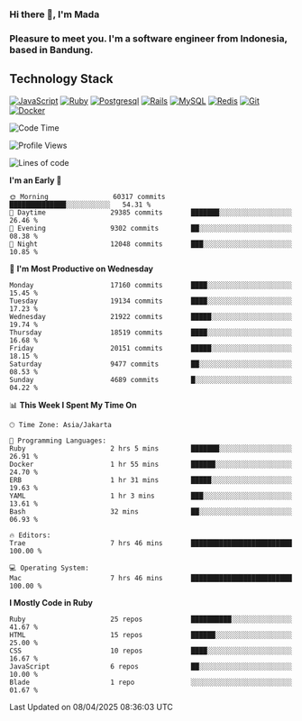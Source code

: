### Hi there 👋, I'm Mada
### Pleasure to meet you. I'm a software engineer from Indonesia, based in Bandung.

## Technology Stack

[![JavaScript](https://img.shields.io/badge/-JavaScript-%23F7DF1C?style=flat-square&logo=javascript&logoColor=000000&labelColor=%23F7DF1C&color=%23FFCE5A)](https://www.javascript.com/)
[![Ruby](https://img.shields.io/badge/Ruby-CC342D?style=flat-square&logo=ruby&logoColor=white)](https://www.ruby-lang.org/en/)
[![Postgresql](https://img.shields.io/badge/PostgreSQL-316192?style=flat-square&logo=postgresql&logoColor=ffffff)](https://www.postgresql.org/)
[![Rails](https://img.shields.io/badge/Ruby_on_Rails-CC0000?style=flat-square&logo=ruby-on-rails&logoColor=white)](https://rubyonrails.org/)
[![MySQL](https://img.shields.io/badge/-MySQL-4479A1?style=flat-square&logo=MySQL&logoColor=ffffff)](https://www.mysql.com/)
[![Redis](https://img.shields.io/badge/-Redis-DC382D?style=flat-square&logo=Redis&logoColor=ffffff)](https://redis.io/)
[![Git](https://img.shields.io/badge/-Git-%23F05032?style=flat-square&logo=git&logoColor=%23ffffff)](https://git-scm.com/)
[![Docker](https://img.shields.io/badge/-Docker-2496ED?style=flat-square&logo=docker&logoColor=ffffff)](https://www.docker.com/)
<!--
**madaarya/madaarya** is a ✨ _special_ ✨ repository because its `README.md` (this file) appears on your GitHub profile.

Here are some ideas to get you started:

- 🔭 I’m currently working on ...
- 🌱 I’m currently learning ...
- 👯 I’m looking to collaborate on ...
- 🤔 I’m looking for help with ...
- 💬 Ask me about ...
- 📫 How to reach me: ...
- 😄 Pronouns: ...
- ⚡ Fun fact: ...
-->
<!--START_SECTION:waka-->
![Code Time](http://img.shields.io/badge/Code%20Time-7%2C187%20hrs%2056%20mins-blue)

![Profile Views](http://img.shields.io/badge/Profile%20Views-0-blue)

![Lines of code](https://img.shields.io/badge/From%20Hello%20World%20I%27ve%20Written-49.2%20million%20lines%20of%20code-blue)

**I'm an Early 🐤** 

```text
🌞 Morning                60317 commits       ██████████████░░░░░░░░░░░   54.31 % 
🌆 Daytime                29385 commits       ███████░░░░░░░░░░░░░░░░░░   26.46 % 
🌃 Evening                9302 commits        ██░░░░░░░░░░░░░░░░░░░░░░░   08.38 % 
🌙 Night                  12048 commits       ███░░░░░░░░░░░░░░░░░░░░░░   10.85 % 
```
📅 **I'm Most Productive on Wednesday** 

```text
Monday                   17160 commits       ████░░░░░░░░░░░░░░░░░░░░░   15.45 % 
Tuesday                  19134 commits       ████░░░░░░░░░░░░░░░░░░░░░   17.23 % 
Wednesday                21922 commits       █████░░░░░░░░░░░░░░░░░░░░   19.74 % 
Thursday                 18519 commits       ████░░░░░░░░░░░░░░░░░░░░░   16.68 % 
Friday                   20151 commits       █████░░░░░░░░░░░░░░░░░░░░   18.15 % 
Saturday                 9477 commits        ██░░░░░░░░░░░░░░░░░░░░░░░   08.53 % 
Sunday                   4689 commits        █░░░░░░░░░░░░░░░░░░░░░░░░   04.22 % 
```


📊 **This Week I Spent My Time On** 

```text
🕑︎ Time Zone: Asia/Jakarta

💬 Programming Languages: 
Ruby                     2 hrs 5 mins        ███████░░░░░░░░░░░░░░░░░░   26.91 % 
Docker                   1 hr 55 mins        ██████░░░░░░░░░░░░░░░░░░░   24.70 % 
ERB                      1 hr 31 mins        █████░░░░░░░░░░░░░░░░░░░░   19.63 % 
YAML                     1 hr 3 mins         ███░░░░░░░░░░░░░░░░░░░░░░   13.61 % 
Bash                     32 mins             ██░░░░░░░░░░░░░░░░░░░░░░░   06.93 % 

🔥 Editors: 
Trae                     7 hrs 46 mins       █████████████████████████   100.00 % 

💻 Operating System: 
Mac                      7 hrs 46 mins       █████████████████████████   100.00 % 
```

**I Mostly Code in Ruby** 

```text
Ruby                     25 repos            ██████████░░░░░░░░░░░░░░░   41.67 % 
HTML                     15 repos            ██████░░░░░░░░░░░░░░░░░░░   25.00 % 
CSS                      10 repos            ████░░░░░░░░░░░░░░░░░░░░░   16.67 % 
JavaScript               6 repos             ██░░░░░░░░░░░░░░░░░░░░░░░   10.00 % 
Blade                    1 repo              ░░░░░░░░░░░░░░░░░░░░░░░░░   01.67 % 
```




 Last Updated on 08/04/2025 08:36:03 UTC
<!--END_SECTION:waka-->
